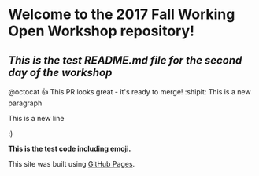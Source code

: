 # Welcome to the 2017 Fall Working Open Workshop repository!
## *This is the test README.md file for the second day of the workshop*


@octocat :+1: This PR looks great - it's ready to merge! :shipit:
This is a new paragraph

This is a new line

:)

**This is the test code including emoji.**


This site was built using [GitHub Pages](https://pages.github.com/).

